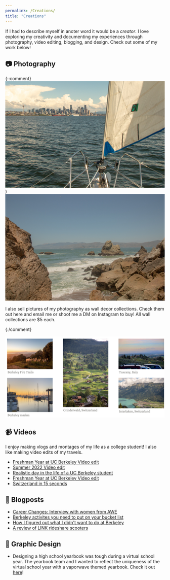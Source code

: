 ```yaml
---
permalink: /Creations/
title: "Creations"
---
```


If I had to describe myself in anoter word it would be a *creator*. I love exploring my creativity and documenting my experiences through photography, video editing, blogging, and design. Check out some of my work below!

## :camera: Photography 
{::comment}
![Downtown seattle sailing picture](/assets/images/downtown_seattle_sailing_pic.jpg "Downtown seattle sailing picture")) 
<br />
![Lands end](/assets/images/land's_end.jpg "Land's End")

I also sell pictures of my photography as wall decor collections. Check them out here and email me or shoot me a DM on Instagram to buy! All wall collections are $5 each. 

{:/comment}

![Portfolio](/assets/images/portfolio.png "Portfolio")




## :video_camera: Videos
I enjoy making vlogs and montages of my life as a college student! I also like making video edits of my travels. 


- <a href="https://youtu.be/5PrgEVIMgZA">Freshman Year at UC Berkeley Video edit</a>
- <a href="https://youtu.be/mZhl6RItxsw">Summer 2022 Video edit</a>
- <a href="https://youtu.be/YAJDd5EZenQ">Realistic day in the life of a UC Berkeley student</a>
- <a href="https://youtu.be/5PrgEVIMgZA">Freshman Year at UC Berkeley Video edit</a>
- <a href="https://youtu.be/L_MLnz3bBt8">Switzerland in 15 seconds</a>

## :newspaper: Blogposts 
- <a href="https://aweberkeley.medium.com/career-changes-80fe46343113">Career Changes: Interview with women from AWE</a>
- <a href="https://visit.berkeley.edu/news/berkeley-activities-you-need-put-your-bucket-list"> Berkeley activites you need to put on your bucket list</a>
- <a href="https://visit.berkeley.edu/news/how-i-figured-out-what-i-didn%E2%80%99t-want-do-berkeley"> How I figured out what I didn't want to do at Berkeley</a>
- <a href="https://visit.berkeley.edu/news/review-link-rideshare-scooters"> A review of LINK rideshare scooters</a>

## :art: Graphic Design 
- Designing a high school yearbook was tough during a virtual school year. The yearbook team and I wanted to reflect the uniqueness of the virtual school year with a vaporwave themed yearbook. Check it out [here](https://www.tiktok.com/@lillianjiang/video/6974537454690913541?is_from_webapp=1&sender_device=pc&web_id=7171970490708936235)! 